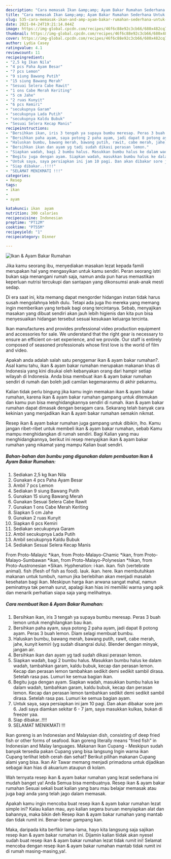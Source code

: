 ```yaml
---
description: "Cara memasak Ikan &amp;amp; Ayam Bakar Rumahan Sederhana Untuk Jualan"
title: "Cara memasak Ikan &amp;amp; Ayam Bakar Rumahan Sederhana Untuk Jualan"
slug: 535-cara-memasak-ikan-and-amp-ayam-bakar-rumahan-sederhana-untuk-jualan
date: 2021-04-24T19:21:14.044Z
image: https://img-global.cpcdn.com/recipes/46f6c88e92c3cb66/680x482cq70/ikan-ayam-bakar-rumahan-foto-resep-utama.jpg
thumbnail: https://img-global.cpcdn.com/recipes/46f6c88e92c3cb66/680x482cq70/ikan-ayam-bakar-rumahan-foto-resep-utama.jpg
cover: https://img-global.cpcdn.com/recipes/46f6c88e92c3cb66/680x482cq70/ikan-ayam-bakar-rumahan-foto-resep-utama.jpg
author: Lydia Casey
ratingvalue: 4.1
reviewcount: 11
recipeingredient:
- "2,5 kg Ikan Nila"
- "4 pcs Paha Ayam Besar"
- "7 pcs Lemon"
- "9 siung Bawang Putih"
- "15 siung Bawang Merah"
- "Sesuai Selera Cabe Rawit"
- "1 ons Cabe Merah Keriting"
- "5 cm Jahe"
- "2 ruas Kunyit"
- "6 pcs Kemiri"
- "secukupnya Garam"
- "secukupnya Lada Putih"
- "secukupnya Kaldu Bubuk"
- "Sesuai Selera Kecap Manis"
recipeinstructions:
- "Bersihkan ikan, iris 3 tengah ya supaya bumbu meresap. Peras 3 buah lemon untuk menghilangkan bau ikan."
- "Bersihkan paha ayam, saya potong 2 paha ayam, jadi dapat 8 potong ayam. Peras 3 buah lemon. Diam selagi membuat bumbu."
- "Haluskan bumbu, bawang merah, bawang putih, rawit, cabe merah, jahe, kunyit kemiri (yg sudah disangrai dulu). Blender dengan minyak, jangan air."
- "Bersihkan ikan dan ayam yg tadi sudah dikasi perasan lemon."
- "Siapkan wadah, bagi 2 bumbu halus. Masukkan bumbu halus ke dalam wadah, tambahkan garam, kaldu bubuk, kecap dan perasan lemon. Kecap dan perasan lemon tambahkan sedikit demi sedikit sambil dirasa. Setelah rasa pas. Lumuri ke semua bagian ikan."
- "Begitu juga dengan ayam. Siapkan wadah, masukkan bumbu halus ke dalam wadah, tambahkan garam, kaldu bubuk, kecap dan perasan lemon. Kecap dan perasan lemon tambahkan sedikit demi sedikit sambil dirasa. Setelah rasa pas. Lumuri ke semua bagian ayam."
- "Untuk saya, saya persiapkan ini jam 10 pagi. Dan akan dibakar sore jam 6. Jadi saya diamkan sekitar 6 - 7 jam, saya masukkan kulkas, bukan di freezer yaa."
- "Siap dibakar..!!!!"
- "SELAMAT MENIKMATI !!!"
categories:
- Resep
tags:
- ikan
- 
- ayam

katakunci: ikan  ayam 
nutrition: 300 calories
recipecuisine: Indonesian
preptime: "PT12M"
cooktime: "PT55M"
recipeyield: "1"
recipecategory: Dinner

---
```



![Ikan &amp; Ayam Bakar Rumahan](https://img-global.cpcdn.com/recipes/46f6c88e92c3cb66/680x482cq70/ikan-ayam-bakar-rumahan-foto-resep-utama.jpg)

Jika kamu seorang ibu, menyediakan masakan lezat kepada famili merupakan hal yang mengasyikan untuk kamu sendiri. Peran seorang istri bukan saja menangani rumah saja, namun anda pun harus memastikan keperluan nutrisi tercukupi dan santapan yang dikonsumsi anak-anak mesti sedap.

Di era  saat ini, kita memang dapat mengorder hidangan instan tidak harus susah mengolahnya lebih dulu. Tetapi ada juga lho mereka yang memang ingin memberikan yang terbaik bagi orang tercintanya. Sebab, menyajikan masakan yang dibuat sendiri akan jauh lebih higienis dan kita pun bisa menyesuaikan hidangan tersebut sesuai kesukaan keluarga tercinta. 

Ikan manufactures and provides professional video production equipment and accessories for sale. We understand that the right gear is necessary to ensure an efficient on-set experience, and we provide. Our staff is entirely composed of seasoned professionals whose first love is the world of film and video.

Apakah anda adalah salah satu penggemar ikan &amp; ayam bakar rumahan?. Asal kamu tahu, ikan &amp; ayam bakar rumahan merupakan makanan khas di Indonesia yang kini disukai oleh kebanyakan orang dari hampir setiap wilayah di Indonesia. Anda bisa membuat ikan &amp; ayam bakar rumahan sendiri di rumah dan boleh jadi camilan kegemaranmu di akhir pekanmu.

Kalian tidak perlu bingung jika kamu ingin memakan ikan &amp; ayam bakar rumahan, karena ikan &amp; ayam bakar rumahan gampang untuk ditemukan dan kamu pun bisa menghidangkannya sendiri di rumah. ikan &amp; ayam bakar rumahan dapat dimasak dengan beragam cara. Sekarang telah banyak cara kekinian yang menjadikan ikan &amp; ayam bakar rumahan semakin nikmat.

Resep ikan &amp; ayam bakar rumahan juga gampang untuk dibikin, lho. Kamu jangan ribet-ribet untuk membeli ikan &amp; ayam bakar rumahan, sebab Kamu mampu menghidangkan di rumah sendiri. Bagi Kalian yang mau menghidangkannya, berikut ini resep menyajikan ikan &amp; ayam bakar rumahan yang nikamat yang mampu Kalian buat sendiri.

<!--inarticleads1-->

##### Bahan-bahan dan bumbu yang digunakan dalam pembuatan Ikan &amp; Ayam Bakar Rumahan:

1. Sediakan 2,5 kg Ikan Nila
1. Gunakan 4 pcs Paha Ayam Besar
1. Ambil 7 pcs Lemon
1. Sediakan 9 siung Bawang Putih
1. Gunakan 15 siung Bawang Merah
1. Gunakan Sesuai Selera Cabe Rawit
1. Gunakan 1 ons Cabe Merah Keriting
1. Siapkan 5 cm Jahe
1. Gunakan 2 ruas Kunyit
1. Siapkan 6 pcs Kemiri
1. Sediakan secukupnya Garam
1. Ambil secukupnya Lada Putih
1. Ambil secukupnya Kaldu Bubuk
1. Sediakan Sesuai Selera Kecap Manis


From Proto-Malayic *ikan, from Proto-Malayo-Chamic *ikan, from Proto-Malayo-Sumbawan *ikan, from Proto-Malayo-Polynesian *hikan, from Proto-Austronesian *Sikan. Hyphenation: i‧kan. ikan. fish (vertebrate animal). fish (flesh of fish as food). lauk. ikan. here. Ikan membutuhkan makanan untuk tumbuh, namun jika berlebihan akan menjadi masalah kesehatan bagi ikan. Meskipun harga ikan arwana sangat mahal, namun peminatnya tak pernah surut, apalagi ikan hias ini memiliki warna yang apik dan menarik perhatian siapa saja yang melihatnya. 

<!--inarticleads2-->

##### Cara membuat Ikan &amp; Ayam Bakar Rumahan:

1. Bersihkan ikan, iris 3 tengah ya supaya bumbu meresap. Peras 3 buah lemon untuk menghilangkan bau ikan.
1. Bersihkan paha ayam, saya potong 2 paha ayam, jadi dapat 8 potong ayam. Peras 3 buah lemon. Diam selagi membuat bumbu.
1. Haluskan bumbu, bawang merah, bawang putih, rawit, cabe merah, jahe, kunyit kemiri (yg sudah disangrai dulu). Blender dengan minyak, jangan air.
1. Bersihkan ikan dan ayam yg tadi sudah dikasi perasan lemon.
1. Siapkan wadah, bagi 2 bumbu halus. Masukkan bumbu halus ke dalam wadah, tambahkan garam, kaldu bubuk, kecap dan perasan lemon. Kecap dan perasan lemon tambahkan sedikit demi sedikit sambil dirasa. Setelah rasa pas. Lumuri ke semua bagian ikan.
1. Begitu juga dengan ayam. Siapkan wadah, masukkan bumbu halus ke dalam wadah, tambahkan garam, kaldu bubuk, kecap dan perasan lemon. Kecap dan perasan lemon tambahkan sedikit demi sedikit sambil dirasa. Setelah rasa pas. Lumuri ke semua bagian ayam.
1. Untuk saya, saya persiapkan ini jam 10 pagi. Dan akan dibakar sore jam 6. Jadi saya diamkan sekitar 6 - 7 jam, saya masukkan kulkas, bukan di freezer yaa.
1. Siap dibakar..!!!!
1. SELAMAT MENIKMATI !!!


Ikan goreng is an Indonesian and Malaysian dish, consisting of deep fried fish or other forms of seafood. Ikan goreng literally means &#34;fried fish&#34; in Indonesian and Malay languages. Makanan Ikan Cupang - Meskipun sudah banyak tersedia pakan Cupang yang bisa langsung Ingin warna ikan Cupang terlihat lebih cerah dan sehat? Berikut pilihan makanan Cupang alami yang bisa. Ikan Air Tawar memang menjadi primadona untuk dijadikan sebagai ikan hias di akuarium ataupun di kolam. 

Wah ternyata resep ikan &amp; ayam bakar rumahan yang lezat sederhana ini mudah banget ya! Anda Semua bisa membuatnya. Resep ikan &amp; ayam bakar rumahan Sesuai sekali buat kalian yang baru mau belajar memasak atau juga bagi anda yang telah jago dalam memasak.

Apakah kamu ingin mencoba buat resep ikan &amp; ayam bakar rumahan lezat simple ini? Kalau kalian mau, ayo kalian segera buruan menyiapkan alat dan bahannya, maka bikin deh Resep ikan &amp; ayam bakar rumahan yang mantab dan tidak rumit ini. Benar-benar gampang kan. 

Maka, daripada kita berfikir lama-lama, hayo kita langsung saja sajikan resep ikan &amp; ayam bakar rumahan ini. Dijamin kalian tiidak akan nyesel sudah buat resep ikan &amp; ayam bakar rumahan lezat tidak rumit ini! Selamat mencoba dengan resep ikan &amp; ayam bakar rumahan mantab tidak rumit ini di rumah masing-masing,ya!.


